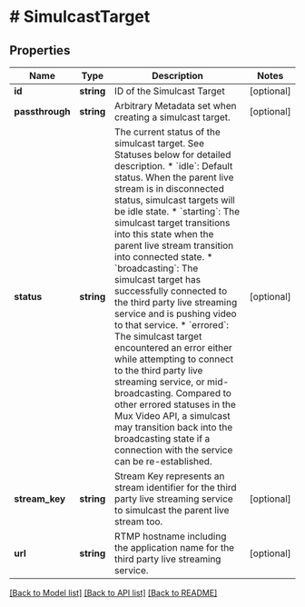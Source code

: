 # # SimulcastTarget

## Properties

Name | Type | Description | Notes
------------ | ------------- | ------------- | -------------
**id** | **string** | ID of the Simulcast Target | [optional] 
**passthrough** | **string** | Arbitrary Metadata set when creating a simulcast target. | [optional] 
**status** | **string** | The current status of the simulcast target. See Statuses below for detailed description.   * &#x60;idle&#x60;: Default status. When the parent live stream is in disconnected status, simulcast targets will be idle state.   * &#x60;starting&#x60;: The simulcast target transitions into this state when the parent live stream transition into connected state.   * &#x60;broadcasting&#x60;: The simulcast target has successfully connected to the third party live streaming service and is pushing video to that service.   * &#x60;errored&#x60;: The simulcast target encountered an error either while attempting to connect to the third party live streaming service, or mid-broadcasting. Compared to other errored statuses in the Mux Video API, a simulcast may transition back into the broadcasting state if a connection with the service can be re-established. | [optional] 
**stream_key** | **string** | Stream Key represents an stream identifier for the third party live streaming service to simulcast the parent live stream too. | [optional] 
**url** | **string** | RTMP hostname including the application name for the third party live streaming service. | [optional] 

[[Back to Model list]](../../README.md#documentation-for-models) [[Back to API list]](../../README.md#documentation-for-api-endpoints) [[Back to README]](../../README.md)


